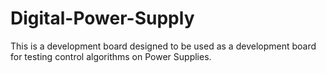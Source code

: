 # Digital-Power-Supply
This is a development board designed to be used as a development board for testing control algorithms on Power Supplies. 
